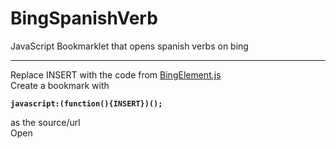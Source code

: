 # BingSpanishVerb
JavaScript Bookmarklet that opens spanish verbs on bing
________________
Replace INSERT with the code from [BingElement.js](BingElement.js)  
Create a bookmark with

**`javascript:(function(){INSERT})();`**

as the source/url  
Open
